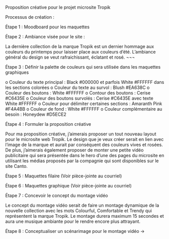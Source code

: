 Proposition créative pour le projet microsite Tropik

Processus de création :

Étape 1 : Moodboard pour les maquettes

Étape 2 : Ambiance visée pour le site :

La dernière collection de la marque Tropik est un dernier hommage aux couleurs du printemps pour laisser place aux couleurs d’été. L’ambiance général du design se veut rafraichissant, éclatant et rosé. ¬¬¬

Étape 3 : Définir la palette de couleurs qui sera utilisée dans les maquettes graphiques

o	Couleur du texte principal : Black #000000 et parfois White #FFFFFF dans les sections colorées
o	Couleur du texte au survol : Blush #EA638C
o	Couleur des boutons : White #FFFFFF
o	Contour des boutons : Cerise #C6435E
o	Couleur des boutons survolés : Cerise #C6435E avec texte White #FFFFFF
o	Couleur pour délimiter certaines sections : Amaranth Pink #F4A4BB
o	Couleur de fond : White #FFFFFF
o	Couleur complémentaire au besoin : Honeydew #D5ECE2


Étape 4 : Formuler la proposition créative 

Pour ma proposition créative, j’aimerais proposer un tout nouveau layout pour le microsite web Tropik. Le design que je veux créer serait en lien avec l’image de la marque et aurait par conséquent des couleurs vives et rosées. De plus, j’aimerais également proposer de monter une petite vidéo publicitaire qui sera présentée dans le hero d’une des pages du microsite en utilisant les médias proposés par la compagnie qui sont disponibles sur le site Canto.

Étape 5 : Maquettes filaire (Voir pièce-jointe au courriel)

Étape 6 : Maquettes graphique (Voir pièce-jointe au courriel)

Étape 7 : Concevoir le concept du montage vidéo

Le concept du montage vidéo serait de faire un montage dynamique de la nouvelle collection avec les mots Colourful, Comfortable et Trendy qui représentent la marque Tropik. Le montage durera maximum 15 secondes et aura une musique ambiante pour le rendre encore plus attrayant. 

Étape 8 : Conceptualiser un scénarimage pour le montage vidéo ->

